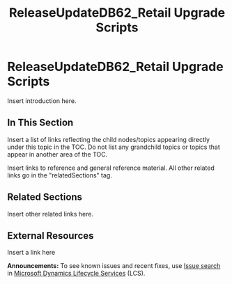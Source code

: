 ﻿---
title: ReleaseUpdateDB62_Retail Upgrade Scripts
TOCTitle: ReleaseUpdateDB62_Retail Upgrade Scripts
ms:assetid: 7752a459-93d7-43a7-b207-87cd7f713682
ms:mtpsurl: https://msdn.microsoft.com/en-us/library/Dn702764(v=AX.60)
ms:contentKeyID: 65236220
ms.date: 05/18/2015
mtps_version: v=AX.60
---

# ReleaseUpdateDB62\_Retail Upgrade Scripts 


Insert introduction here.

## In This Section

Insert a list of links reflecting the child nodes/topics appearing directly under this topic in the TOC. Do not list any grandchild topics or topics that appear in another area of the TOC.


Insert links to reference and general reference material. All other related links go in the "relatedSections" tag.

## Related Sections

Insert other related links here.

## External Resources

 Insert a link here

  
**Announcements:** To see known issues and recent fixes, use [Issue search](http://go.microsoft.com/fwlink/?linkid=389258) in [Microsoft Dynamics Lifecycle Services](http://go.microsoft.com/fwlink/?linkid=306505) (LCS).

